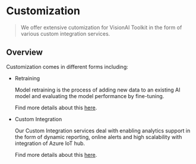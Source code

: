 # Customization
> We offer extensive cutomization for VisionAI Toolkit in the form of various custom integration services.

## Overview
Customization comes in different forms including:

- Retraining

    Model retraining is the process of adding new data to an existing AI model and evaluating the model performance by fine-tuning.
  
    Find more details about this [here](retraining.md).

- Custom Integration

    Our Custom Integration services deal with enabling analytics support in the form of dynamic reporting, online alerts and high scalability with integration of Azure IoT hub.

    Find more details about this [here](request.md).


